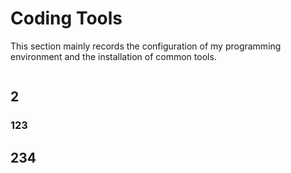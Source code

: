 # Coding Tools



This section mainly records the configuration of my programming environment and the installation of common tools.


```{tableofcontents}
```


## 2

### 123

## 234